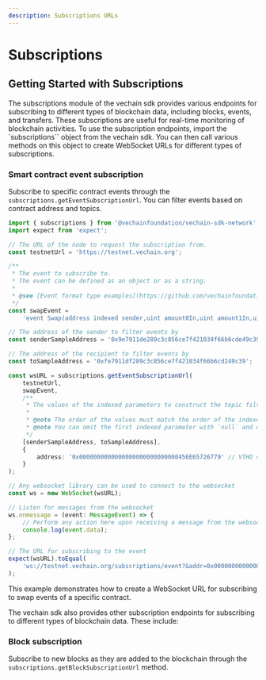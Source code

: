 ```yaml
---
description: Subscriptions URLs
---
```


# Subscriptions

## Getting Started with Subscriptions

The subscriptions module of the vechain sdk provides various endpoints for subscribing to different types of blockchain data, including blocks, events, and transfers. These subscriptions are useful for real-time monitoring of blockchain activities.
To use the subscription endpoints, import the `subscriptions`` object from the vechain sdk. You can then call various methods on this object to create WebSocket URLs for different types of subscriptions.

### Smart contract event subscription

Subscribe to specific contract events through the `subscriptions.getEventSubscriptionUrl`. You can filter events based on contract address and topics.

```typescript { name=event-subscriptions, category=example }
import { subscriptions } from '@vechainfoundation/vechain-sdk-network';
import expect from 'expect';

// The URL of the node to request the subscription from.
const testnetUrl = 'https://testnet.vechain.org';

/**
 * The event to subscribe to.
 * The event can be defined as an object or as a string.
 *
 * @see [Event format type examples](https://github.com/vechainfoundation/vechain-sdk/blob/9720551d165b706662c13fac657f55e5a506ea4d/packages/core/tests/abi/fixture.ts#L126)
 */
const swapEvent =
    'event Swap(address indexed sender,uint amount0In,uint amount1In,uint amount0Out,uint amount1Out,address indexed to)';

// The address of the sender to filter events by
const senderSampleAddress = '0x9e7911de289c3c856ce7f421034f66b6cde49c39';

// The address of the recipient to filter events by
const toSampleAddress = '0xfe7911df289c3c856ce7f421034f66b6cd249c39';

const wsURL = subscriptions.getEventSubscriptionUrl(
    testnetUrl,
    swapEvent,
    /**
     * The values of the indexed parameters to construct the topic filters.
     *
     * @note The order of the values must match the order of the indexed parameters in the event.
     * @note You can omit the first indexed parameter with `null` and only specify the second indexed parameter if you only want to filter by the second indexed parameter.
     */
    [senderSampleAddress, toSampleAddress],
    {
        address: '0x0000000000000000000000000000456E65726779' // VTHO contract address
    }
);

// Any websocket library can be used to connect to the websocket
const ws = new WebSocket(wsURL);

// Listen for messages from the websocket
ws.onmessage = (event: MessageEvent) => {
    // Perform any action here upon receiving a message from the websocket
    console.log(event.data);
};

// The URL for subscribing to the event
expect(wsURL).toEqual(
    'ws://testnet.vechain.org/subscriptions/event?&addr=0x0000000000000000000000000000456E65726779&t0=0xd78ad95fa46c994b6551d0da85fc275fe613ce37657fb8d5e3d130840159d822&t1=0x9e7911de289c3c856ce7f421034f66b6cde49c39}&t2=0xfe7911df289c3c856ce7f421034f66b6cd249c39'
);

```

This example demonstrates how to create a WebSocket URL for subscribing to swap events of a specific contract.

The vechain sdk also provides other subscription endpoints for subscribing to different types of blockchain data. These include:

### Block subscription

Subscribe to new blocks as they are added to the blockchain through the `subscriptions.getBlockSubscriptionUrl` method.
